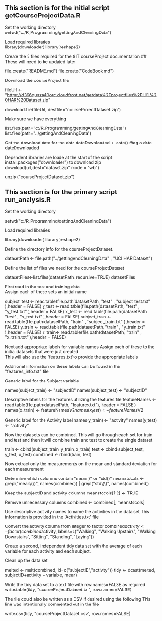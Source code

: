 ## This section is for the initial script getCourseProjectData.R

Set the working directory          
setwd("c:/R_Programming/gettingAndCleaningData")

Load required libraries            
library(downloader)
library(reshape2)

Create the 2 files required for the GIT courseProject documentation ##
These will need to be updated later     

file.create("README.md")
file.create("CodeBook.md")

Download the courseProject file    

fileUrl <- "https://d396qusza40orc.cloudfront.net/getdata%2Fprojectfiles%2FUCI%20HAR%20Dataset.zip"

download.file(fileUrl, destfile="courseProjectDataset.zip")

Make sure we have everything 

list.files(path="c:/R_Programming/gettingAndCleaningData")
list.files(path="../gettingAndCleaningData")

Get the download date for the data 
dateDownloaded <- date() #tag a date
dateDownloaded

Dependent libraries are loade at the start of the script                   
install.packages("downloader") to download zip  
download(url,dest="dataset.zip" mode = "wb")    

unzip ("courseProjectDataset.zip")


## This section is for the primary script run_analysis.R


Set the working directory          

setwd("c:/R_Programming/gettingAndCleaningData")


Load required libraries            

library(downloader)
library(reshape2)


Define the directory info for the courseProjectDataset.    

datasetPath <- file.path("../gettingAndCleaningData" , "UCI HAR Dataset")

Define the list of files we need for the courseProjectDataset 

datasetFiles<-list.files(datasetPath, recursive=TRUE)
datasetFiles

First read in the test and training data        
Assign each of these sets an initial name       

subject_test <- read.table(file.path(datasetPath, "test" , "subject_test.txt" ),header = FALSE)
y_test <- read.table(file.path(datasetPath, "test" , "y_test.txt" ),header = FALSE)
x_test <- read.table(file.path(datasetPath, "test" , "x_test.txt" ),header = FALSE)
subject_train <- read.table(file.path(datasetPath, "train" , "subject_train.txt" ),header = FALSE)
y_train <- read.table(file.path(datasetPath, "train" , "y_train.txt" ),header = FALSE)
x_train<- read.table(file.path(datasetPath, "train" , "x_train.txt" ),header = FALSE)


Next add appropriate labels for variable names
Assign each of these to the initial datasets that were just created  
This will also use the 'features.txt'to provide the appropriate labels 

Additional information on these labels can be found in the "features_info.txt" file 

Generic label for the Subject variable

names(subject_train) <- "subjectID" 
names(subject_test) <- "subjectID" 

Descriptive labels for the features utilizing the features file
featureNames <- read.table(file.path(datasetPath, "features.txt"), header = FALSE )
names(x_train) <- featureNames$V2 
names(x_test) <- featureNames$V2

Generic label for the Activity label 
names(y_train) <- "activity" 
names(y_test) <- "activity" 


Now the datasets can be combined. This will go through each set for train and test and then it will combine train and test to create the single dataset

train <- cbind(subject_train, y_train, x_train) 
test <- cbind(subject_test, y_test, x_test) 
combined <- rbind(train, test) 

Now extract only the measurements on the mean and standard deviation for each measurement

Determine which columns contain "mean()" or "std()" 
meanstdcols <- grepl("mean\\(\\)", names(combined)) | 
  grepl("std\\(\\)", names(combined)) 

Keep the subjectID and activity columns 
meanstdcols[1:2] <- TRUE 

Remove unnecessary columns 
combined <- combined[, meanstdcols] 


Use descriptive activity names to name the activities in the data set
This information is provided in the 'Activities.txt' file       
  
Convert the activity column from integer to factor 
combined$activity <- factor(combined$activity, labels=c("Walking", "Walking Upstairs", "Walking Downstairs", "Sitting", "Standing", "Laying")) 

Create a second, independent tidy data set with the average of each variable for each activity and each subject. 

Clean up the data set  

melted <- melt(combined, id=c("subjectID","activity")) 
tidy <- dcast(melted, subjectID+activity ~ variable, mean) 

Write the tidy data set to a text file with row.names=FALSE as required
write.table(tidy, "courseProjectDataset.txt", row.names=FALSE) 

The file could also be written as a CSV if desired using the following
This line was intentionally commented out in the file

write.csv(tidy, "courseProjectDataset.csv", row.names=FALSE) 
